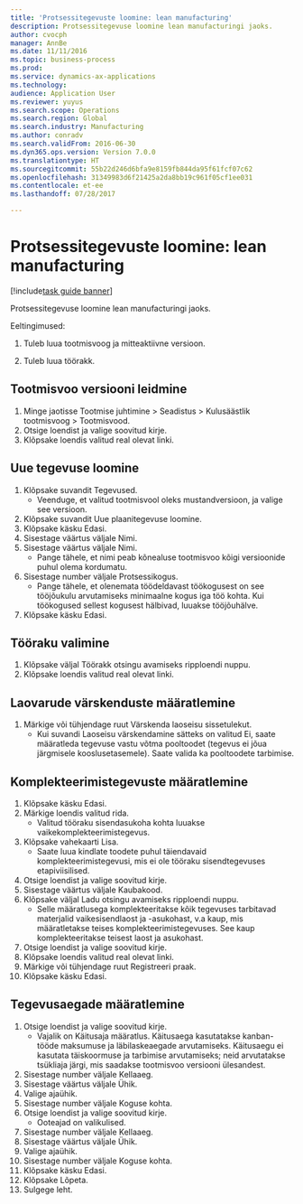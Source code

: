```yaml
--- 
title: 'Protsessitegevuste loomine: lean manufacturing'
description: Protsessitegevuse loomine lean manufacturingi jaoks.
author: cvocph
manager: AnnBe
ms.date: 11/11/2016
ms.topic: business-process
ms.prod: 
ms.service: dynamics-ax-applications
ms.technology: 
audience: Application User
ms.reviewer: yuyus
ms.search.scope: Operations
ms.search.region: Global
ms.search.industry: Manufacturing
ms.author: conradv
ms.search.validFrom: 2016-06-30
ms.dyn365.ops.version: Version 7.0.0
ms.translationtype: HT
ms.sourcegitcommit: 55b22d246d6bfa9e8159fb844da95f61fcf07c62
ms.openlocfilehash: 31349983d6f21425a2da8bb19c961f05cf1ee031
ms.contentlocale: et-ee
ms.lasthandoff: 07/28/2017

---
```

# <a name="create-process-activities-for-lean-manufacturing"></a>Protsessitegevuste loomine: lean manufacturing

[!include[task guide banner](../../includes/task-guide-banner.md)]

Protsessitegevuse loomine lean manufacturingi jaoks. 

Eeltingimused: 

1. Tuleb luua tootmisvoog ja mitteaktiivne versioon.

2. Tuleb luua töörakk.


## <a name="find-the-production-flow-version"></a>Tootmisvoo versiooni leidmine
1. Minge jaotisse Tootmise juhtimine > Seadistus > Kulusäästlik tootmisvoog > Tootmisvood.
2. Otsige loendist ja valige soovitud kirje.
3. Klõpsake loendis valitud real olevat linki.

## <a name="create-a-new-activity"></a>Uue tegevuse loomine
1. Klõpsake suvandit Tegevused.
    * Veenduge, et valitud tootmisvool oleks mustandversioon, ja valige see versioon.  
2. Klõpsake suvandit Uue plaanitegevuse loomine.
3. Klõpsake käsku Edasi.
4. Sisestage väärtus väljale Nimi.
5. Sisestage väärtus väljale Nimi.
    * Pange tähele, et nimi peab kõnealuse tootmisvoo kõigi versioonide puhul olema kordumatu.  
6. Sisestage number väljale Protsessikogus.
    * Pange tähele, et olenemata töödeldavast töökogusest on see tööjõukulu arvutamiseks minimaalne kogus iga töö kohta. Kui töökogused sellest kogusest hälbivad, luuakse tööjõuhälve.  
7. Klõpsake käsku Edasi.

## <a name="select-the-work-cell"></a>Tööraku valimine
1. Klõpsake väljal Töörakk otsingu avamiseks ripploendi nuppu.
2. Klõpsake loendis valitud real olevat linki.

## <a name="define-the-inventory-updates"></a>Laovarude värskenduste määratlemine
1. Märkige või tühjendage ruut Värskenda laoseisu sissetulekut.
    * Kui suvandi Laoseisu värskendamine sätteks on valitud Ei, saate määratleda tegevuse vastu võtma pooltoodet (tegevus ei jõua järgmisele kooslusetasemele).    Saate valida ka pooltoodete tarbimise.  

## <a name="define-the-picking-activities"></a>Komplekteerimistegevuste määratlemine
1. Klõpsake käsku Edasi.
2. Märkige loendis valitud rida.
    * Valitud tööraku sisendasukoha kohta luuakse vaikekomplekteerimistegevus.  
3. Klõpsake vahekaarti Lisa.
    * Saate luua kindlate toodete puhul täiendavaid komplekteerimistegevusi, mis ei ole tööraku sisendtegevuses etapiviisilised.  
4. Otsige loendist ja valige soovitud kirje.
5. Sisestage väärtus väljale Kaubakood.
6. Klõpsake väljal Ladu otsingu avamiseks ripploendi nuppu.
    * Selle määratlusega komplekteeritakse kõik tegevuses tarbitavad materjalid vaikesisendlaost ja -asukohast, v.a kaup, mis määratletakse teises komplekteerimistegevuses. See kaup komplekteeritakse teisest laost ja asukohast.  
7. Otsige loendist ja valige soovitud kirje.
8. Klõpsake loendis valitud real olevat linki.
9. Märkige või tühjendage ruut Registreeri praak.
10. Klõpsake käsku Edasi.

## <a name="define-the-activity-times"></a>Tegevusaegade määratlemine
1. Otsige loendist ja valige soovitud kirje.
    * Vajalik on Käitusaja määratlus. Käitusaega kasutatakse kanban-tööde maksumuse ja läbilaskeaegade arvutamiseks. Käitusaegu ei kasutata täiskoormuse ja tarbimise arvutamiseks; neid arvutatakse tsükliaja järgi, mis saadakse tootmisvoo versiooni ülesandest.  
2. Sisestage number väljale Kellaaeg.
3. Sisestage väärtus väljale Ühik.
4. Valige ajaühik.
5. Sisestage number väljale Koguse kohta.
6. Otsige loendist ja valige soovitud kirje.
    * Ooteajad on valikulised.  
7. Sisestage number väljale Kellaaeg.
8. Sisestage väärtus väljale Ühik.
9. Valige ajaühik.
10. Sisestage number väljale Koguse kohta.
11. Klõpsake käsku Edasi.
12. Klõpsake Lõpeta.
13. Sulgege leht.



